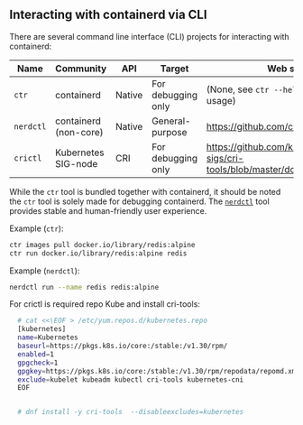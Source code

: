 ## Interacting with containerd via CLI

There are several command line interface (CLI) projects for interacting with containerd:

Name      | Community             | API    | Target             | Web site                                    |
----------|-----------------------|------- | -------------------|---------------------------------------------|
`ctr`     | containerd            | Native | For debugging only | (None, see `ctr --help` to learn the usage) |
`nerdctl` | containerd (non-core) | Native | General-purpose    | https://github.com/containerd/nerdctl       |
`crictl`  | Kubernetes SIG-node   | CRI    | For debugging only | https://github.com/kubernetes-sigs/cri-tools/blob/master/docs/crictl.md |

While the `ctr` tool is bundled together with containerd, it should be noted the `ctr` tool is solely made for debugging containerd.
The [`nerdctl`](https://github.com/containerd/nerdctl) tool provides stable and human-friendly user experience.

Example (`ctr`):
```bash
ctr images pull docker.io/library/redis:alpine
ctr run docker.io/library/redis:alpine redis
```

Example (`nerdctl`):
```bash
nerdctl run --name redis redis:alpine
```


For crictl is required repo Kube and install cri-tools:
```bash
  # cat <<\EOF > /etc/yum.repos.d/kubernetes.repo
  [kubernetes]
  name=Kubernetes
  baseurl=https://pkgs.k8s.io/core:/stable:/v1.30/rpm/
  enabled=1
  gpgcheck=1
  gpgkey=https://pkgs.k8s.io/core:/stable:/v1.30/rpm/repodata/repomd.xml.key
  exclude=kubelet kubeadm kubectl cri-tools kubernetes-cni
  EOF


  # dnf install -y cri-tools  --disableexcludes=kubernetes
```
